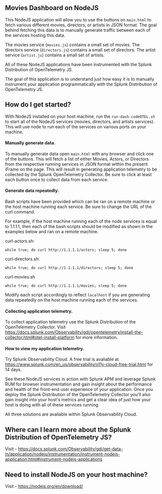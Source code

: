 ## Movies Dashboard on NodeJS

This NodeJS application will allow you to use the buttons on `main.html` to fetch various different movies, directors, or artists in JSON format. The goal behind fetching this data is to manually generate traffic between each of the services hosting this data. 

The movies service (`movies.js`) contains a small set of movies. 
The directors service (`directors.js`) contains a small set of directors. 
The artist service (`artist.js`) contains a small set of artists. 

All of these NodeJS applications have been instrumented with the Splunk Distribution of OpenTelemetry JS. 

The goal of this application is to understand just how easy it is to manually instrument your application programmatically with the Splunk Distribution of OpenTelemetry JS. 

## How do I get started?

With NodeJS installed on your host machine, run the `run-dash-codeOTEL.sh` to start all of the NodeJS services (movies, directors, and artists services). This will use node to run each of the services on various ports on your machine. 

#### Manually generate data.

To manually generate data open `main.html` with any browser and click one of the buttons. This will fetch a list of either Movies, Actors, or Directors from the respective running services in JSON format within the present iFrame on the page. This will result in generating application telemetry to be collected by the Splunk OpenTelemetry Collector. Be sure to click at least each button once to collect data from each service. 

#### Generate data repeatedly.

Bash scripts have been provided which can be ran on a remote machine or the host machine running each service. Be sure to change the URL of the curl command. 

For example, if the host machine running each of the node services is equal to 1.1.1.1, then each of the bash scripts should be modified as shown in the examples below and ran on a remote machine. 

curl-actors.sh:

`while true; do curl http://1.1.1.1/actors; sleep 5; done`

curl-directors.sh:

`while true; do curl http://1.1.1.1/directors; sleep 5; done`

curl-movies.sh

`while true; do curl http://1.1.1.1/movies; sleep 5; done`

Modify each script accordingly to reflect `localhost` if you are generating data repeatedly on the host machine running each of the services. 

#### Collecting application telemetry.

To collect application telemetry use the Splunk Distribution of the OpenTelemetry Collector. Visit https://docs.splunk.com/Observability/gdi/opentelemetry/install-the-collector.html#otel-install-platform for more information. 

#### How to view my application telemetry.

Try Splunk Observability Cloud. A free trial is avaliable at https://www.splunk.com/en_us/observability/o11y-cloud-free-trial.html for 14 days.

See these NodeJS services in action with Splunk APM and leverage Splunk RUM for browser instrumentation and gain insight about the performance and health of the front-end user experience of your application. Once you deploy the Splunk Distribution of the OpenTelemetry Collector you'll also gain insight into your host's metrics and get a clear idea of just how your host is doing with all of these services running. 

All three solutions are avaliable within Splunk Observability Cloud. 

## Where can I learn more about the Splunk Distribution of OpenTelemetry JS?

Visit - https://docs.splunk.com/Observability/gdi/get-data-in/application/nodejs/instrumentation/instrument-nodejs-application.html#instrument-nodejs-applications

## Need to install NodeJS on your host machine?

Visit - https://nodejs.org/en/download/